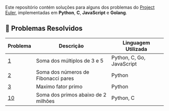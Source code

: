 Este repositório contém soluções para alguns dos problemas do [Project Euler](https://projecteuler.net/), implementadas em **Python**, **C**, **JavaScript** e **Golang**.

## 🚀 Problemas Resolvidos

| Problema | Descrição                         | Linguagem Utilizada |
|----------|-----------------------------------|---------------------|
| [1](https://projecteuler.net/problem=1)		| Soma dos múltiplos de 3 e 5					| Python, C, Go, JavaScript	|
| [2](https://projecteuler.net/problem=2) 	| Soma dos números de Fibonacci pares		| Python              			|
| [3](https://projecteuler.net/problem=3) 	| Maximo fator primo								| Python              			|
| [10](https://projecteuler.net/problem=10)	| Soma dos primos abaixo de 2 milhões		| Python, C           			|
